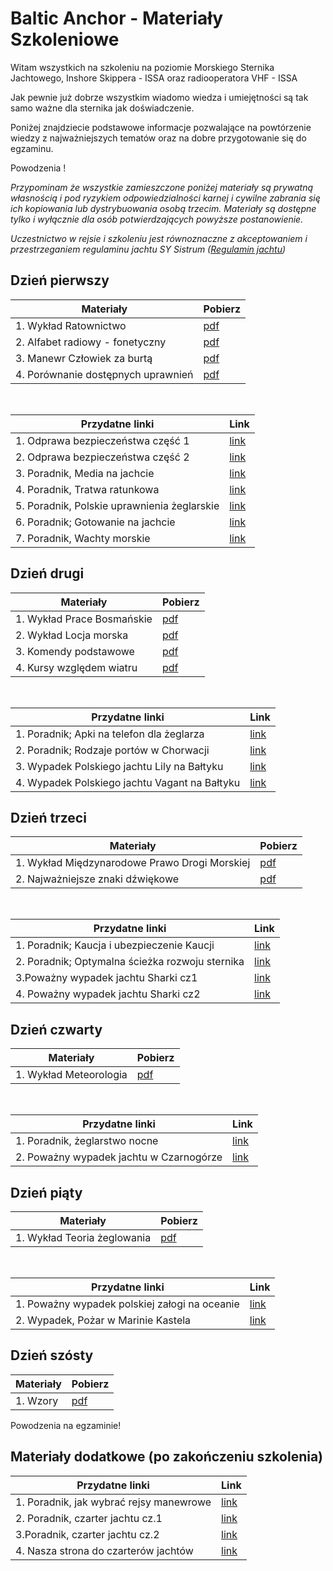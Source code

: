 # Baltic Anchor - Materiały Szkoleniowe

Witam wszystkich na szkoleniu na poziomie Morskiego Sternika Jachtowego, Inshore Skippera - ISSA oraz radiooperatora VHF - ISSA

Jak pewnie już dobrze wszystkim wiadomo wiedza i umiejętności są tak samo ważne dla sternika jak doświadczenie.

Poniżej znajdziecie podstawowe informacje pozwalające na powtórzenie wiedzy z najważniejszych tematów oraz na dobre przygotowanie się do egzaminu.

Powodzenia !


*Przypominam że wszystkie zamieszczone poniżej materiały są prywatną własnością i pod ryzykiem odpowiedzialności karnej i cywilne zabrania się ich kopiowania lub dystrybuowania osobą trzecim. Materiały są dostępne tylko i wyłącznie dla osób potwierdzających powyższe postanowienie.*

*Uczestnictwo w rejsie i szkoleniu jest równoznaczne z akceptowaniem i przestrzeganiem regulaminu jachtu SY Sistrum ([Regulamin jachtu](AAA/SY_SISTRUM_Regulamin_jachtu.pdf))*

## Dzień pierwszy

| Materiały | Pobierz |
| --- | --- |
| 1. Wykład Ratownictwo | [pdf](AAA/RATOWNICTWO-BalticAnchor_1.pdf) |
| 2. Alfabet radiowy - fonetyczny | [pdf](AAA/Alfabet_radiowy.jpg) |
| 3. Manewr Człowiek za burtą | [pdf](AAA/Manewr_Człowiek_za_burtą.pdf) |
| 4. Porównanie dostępnych uprawnień | [pdf](AAA/Porównanie_uprawnien.pdf) |

<br/>

| Przydatne linki | Link |
| --- | --- |
| 1. Odprawa bezpieczeństwa część 1 | [link](https://youtu.be/F8VcrWFzTA4) |
| 2. Odprawa bezpieczeństwa część 2 | [link](https://youtu.be/LOQ7KMmcxGU) |
| 3. Poradnik, Media na jachcie | [link](https://open.spotify.com/episode/0r8m5do6d95sEDDoOuU7Tx?si=7963fbba0ecd48e0) |
| 4. Poradnik, Tratwa ratunkowa | [link](https://open.spotify.com/episode/0M2lpgWIBLtGS8CFMqvNlI?si=174c5aefd8b0427e) |
| 5. Poradnik, Polskie uprawnienia żeglarskie | [link](https://open.spotify.com/episode/1NPRmBjdVNTcTY3IO1oxVh?si=4d3eab0a81624629) |
| 6. Poradnik; Gotowanie na jachcie | [link](https://open.spotify.com/episode/2Bf9vn4oxtpvgz5KdW8Fgk?si=d9a3ff55e6a24da3) |
| 7. Poradnik, Wachty morskie | [link](https://open.spotify.com/episode/2NE8S65XSqJN2QW8IyKIGe?si=e66ced459c114970) |

## Dzień drugi

| Materiały | Pobierz |
| --- | --- |
| 1. Wykład Prace Bosmańskie | [pdf](AAA/PRACE_BOSMASKIE_Baltic_Anchor.pdf) |
| 2. Wykład Locja morska | [pdf](AAA/LOCJA_MORSKA_Baltic_Anchor.jpg) |
| 3. Komendy podstawowe | [pdf](AAA/Komendy-podstawowe_manewry.pdf) |
| 4. Kursy względem wiatru | [pdf](AAA/Kurs_względem_wiatru.jpg) |

<br/>

| Przydatne linki | Link |
| --- | --- |
| 1. Poradnik; Apki na telefon dla żeglarza | [link](https://open.spotify.com/episode/5BbE4UJHcr3KGu8q21MLZj?si=ad6c1ae1dc554a61) |
| 2. Poradnik; Rodzaje portów w Chorwacji | [link](https://open.spotify.com/episode/69Ex9MHQsPKvChojI32B65?si=42bd04564c2b48fe) |
| 3. Wypadek Polskiego jachtu Lily na Bałtyku | [link](https://open.spotify.com/episode/7bZu994q4ipnE8NWDTwTme?si=af3c0fc0fc434c89) |
| 4. Wypadek Polskiego jachtu Vagant na Bałtyku | [link](https://open.spotify.com/episode/0cL3rI6iAiVLgKnw3tE5L9?si=8c61ff5362e04749) |

## Dzień trzeci

| Materiały | Pobierz |
| --- | --- |
| 1. Wykład Międzynarodowe Prawo Drogi Morskiej | [pdf](AAA/MPDM-Baltic_Anchor.pdf) |
| 2. Najważniejsze znaki dźwiękowe | [pdf](AAA/NAJWAŻNIEJSZE_ZNAKI_DZWIĘKOWE.pdf) |

<br/>

| Przydatne linki | Link |
| --- | --- |
| 1. Poradnik; Kaucja i ubezpieczenie Kaucji | [link](https://open.spotify.com/episode/5uENv5cvDnyFhksVuZzN5Y?si=67bfd6b3c91342bd) |
| 2. Poradnik; Optymalna ścieżka rozwoju sternika | [link](https://open.spotify.com/episode/3qzScyoc6aFv3dz84k63i0?si=c48368249a584465) |
| 3.Poważny wypadek jachtu Sharki cz1 | [link](https://open.spotify.com/episode/09lY9p7rHcf3KMtfFmxYDE?si=471cccea9ca04646) |
| 4. Poważny wypadek jachtu Sharki cz2 | [link](https://open.spotify.com/episode/4y2CqGARS7PjSqjYKjAlT4?si=e1d88761d0884f7d) |

## Dzień czwarty

| Materiały | Pobierz |
| --- | --- |
| 1. Wykład Meteorologia | [pdf](AAA/Meterologia_Baltic_Anchor.pdf) |

<br/>

| Przydatne linki | Link |
| --- | --- |
| 1. Poradnik, żeglarstwo nocne | [link](https://open.spotify.com/episode/53tAQ4FemuWa6LYCFdO0dr?si=783947536b2a4456) |
| 2. Poważny wypadek jachtu w Czarnogórze | [link](https://open.spotify.com/episode/2NnLMkskuGxJIaIWmRqOHl?si=60c3c8f817714b3a) |

## Dzień piąty

| Materiały | Pobierz |
| --- | --- |
| 1. Wykład Teoria żeglowania | [pdf](AAA/TEORIA_ŻEGLOWANIA_Baltic_Anchor.pdf) |

<br/>

| Przydatne linki | Link |
| --- | --- |
| 1. Poważny wypadek polskiej załogi na oceanie | [link](https://open.spotify.com/episode/0hf8C8TkwMTGB5W3sQk370?si=aba26aa97d774048) |
| 2. Wypadek, Pożar w Marinie Kastela | [link](https://open.spotify.com/episode/0S9tLS39cMDKfLA7wPATpr?si=9647a54a94014a41) |


## Dzień szósty

| Materiały | Pobierz |
| --- | --- |
| 1. Wzory | [pdf](AAA/Wzory.pdf) |

Powodzenia na egzaminie!

## Materiały dodatkowe (po zakończeniu szkolenia)

| Przydatne linki | Link |
| --- | --- |
| 1. Poradnik, jak wybrać rejsy manewrowe | [link](https://open.spotify.com/episode/20UKigUQjbbGVLoZ37gmxt?si=9a361e87f2ef427f) |
| 2. Poradnik, czarter jachtu cz.1 | [link](https://open.spotify.com/episode/0UfVagSiS2wsf7qHvXL0bx?si=ab571ea8612e4a99) |
| 3.Poradnik, czarter jachtu cz.2 | [link](https://open.spotify.com/episode/3iTrqa8Y0yoz5lFa7aY04S?si=99b5cf9d40a143b4) |
| 4. Nasza strona do czarterów jachtów | [link](https://seastaradventure.com) |
